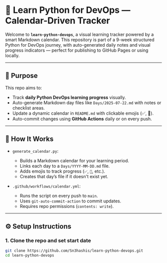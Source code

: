 # 🐍 Learn Python for DevOps — Calendar-Driven Tracker

Welcome to **`learn-python-devops`**, a visual learning tracker powered by a smart Markdown calendar. This repository is part of a 9-week structured Python for DevOps journey, with auto-generated daily notes and visual progress indicators — perfect for publishing to GitHub Pages or using locally.

---

## 📌 Purpose

This repo aims to:

- Track **daily Python DevOps learning progress** visually.
- Auto-generate Markdown day files like `Days/2025-07-22.md` with notes or checklist areas.
- Update a dynamic calendar in `README.md` with clickable emojis (✅, 🚧).
- Auto-commit changes using **GitHub Actions** daily or on every push.

---

## 🧠 How It Works

- `generate_calendar.py`:
  - Builds a Markdown calendar for your learning period.
  - Links each day to a `Days/YYYY-MM-DD.md` file.
  - Adds emojis to track progress (`✅`, `🚧`, etc.).
  - Creates that day’s file if it doesn't exist yet.

- `.github/workflows/calendar.yml`:
  - Runs the script on every push to `main`.
  - Uses `git-auto-commit-action` to commit updates.
  - Requires repo permissions (`contents: write`).

---

## ⚙️ Setup Instructions

### 1. Clone the repo and set start date

```bash
git clone https://github.com/Sn3hashis/learn-python-devops.git
cd learn-python-devops